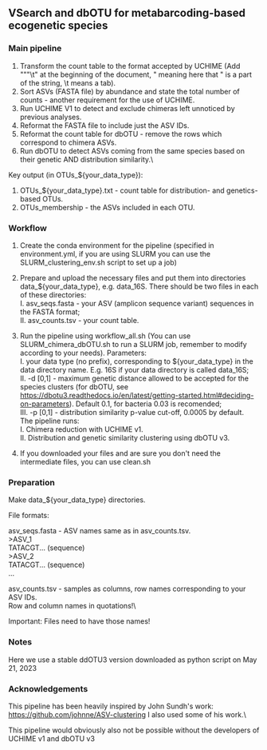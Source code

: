 ## VSearch and dbOTU for metabarcoding-based ecogenetic species

### Main pipeline

1. Transform the count table to the format accepted by UCHIME (Add "\"\"\t" at the beginning of the document, \" meaning here that " is a part of the string, \t means a tab).
2. Sort ASVs (FASTA file) by abundance and state the total number of counts - another requirement for the use of UCHIME.
3. Run UCHIME V1 to detect and exclude chimeras left unnoticed by previous analyses.
4. Reformat the FASTA file to include just the ASV IDs.
5. Reformat the count table for dbOTU - remove the rows which correspond to chimera ASVs.
6. Run dbOTU to detect ASVs coming from the same species based on their genetic AND distribution similarity.\

Key output (in OTUs_${your_data_type}):
1. OTUs_${your_data_type}.txt - count table for distribution- and genetics-based OTUs.
2. OTUs_membership - the ASVs included in each OTU.

### Workflow

1. Create the conda environment for the pipeline (specified in environment.yml, if you are using SLURM you can use the SLURM_clustering_env.sh script to set up a job)
2. Prepare and upload the necessary files and put them into directories data_${your_data_type}, e.g. data_16S. There should be two files in each of these directories:\
  I. asv_seqs.fasta - your ASV (amplicon sequence variant) sequences in the FASTA format;\
  II. asv_counts.tsv - your count table.
3. Run the pipeline using workflow_all.sh (You can use SLURM_chimera_dbOTU.sh to run a SLURM job, remember to modify according to your needs). Parameters:\
  I. your data type (no prefix), corresponding to ${your_data_type} in the data directory name. E.g. 16S if your data directory is called data_16S;\
  II. -d \[0,1\] - maximum genetic distance allowed to be accepted for the species clusters (for dbOTU, see https://dbotu3.readthedocs.io/en/latest/getting-started.html#deciding-on-parameters). Default 0.1, for bacteria 0.03 is recomended;\
  III. -p \[0,1\] - distribution similarity p-value cut-off, 0.0005 by default.\
The pipeline runs:\
  I. Chimera reduction with UCHIME v1.\
  II. Distribution and genetic similarity clustering using dbOTU v3.

5. If you downloaded your files and are sure you don't need the intermediate files, you can use clean.sh
   

### Preparation
Make data_${your_data_type} directories.

File formats:


asv_seqs.fasta - ASV names same as in asv_counts.tsv. \
\>ASV_1\
TATACGT... (sequence)\
\>ASV_2\
TATACGT... (sequence)\
...


asv_counts.tsv - samples as columns, row names corresponding to your ASV IDs.\
Row and column names in quotations!\

Important: Files need to have those names!

### Notes

Here we use a stable ddOTU3 version downloaded as python script on May 21, 2023

### Acknowledgements

This pipeline has been heavily inspired by John Sundh's work: https://github.com/johnne/ASV-clustering I also used some of his work.\

This pipeline would obviously also not be possible without the developers of UCHIME v1 and dbOTU v3
